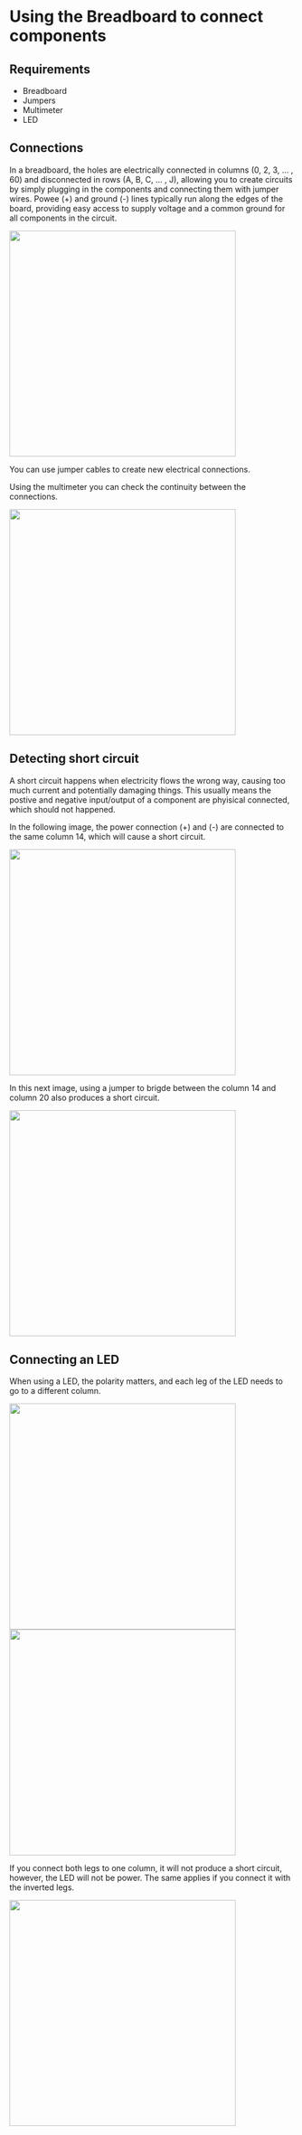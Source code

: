 # Using the Breadboard to connect components

## Requirements
- Breadboard
- Jumpers
- Multimeter
- LED

## Connections

In a breadboard, the holes are electrically connected in columns (0, 2, 3, ... , 60) and disconnected in rows (A, B, C, ... , J), allowing you to create circuits by simply plugging in the components and connecting them with jumper wires. Powee (+) and ground (-) lines typically run along the edges of the board, providing easy access to supply voltage and a common ground for all components in the circuit.

  <img src="https://github.com/estape11/arduino-workshop/blob/main/2-using-components/breadboard/assets/breadboard_test_2.jpeg?raw=true" width="400">

You can use jumper cables to create new electrical connections.

Using the multimeter you can check the continuity between the connections.

  <img src="https://github.com/estape11/arduino-workshop/blob/main/2-using-components/breadboard/assets/breadboard_test.jpeg?raw=true" width="400">

## Detecting short circuit

A short circuit happens when electricity flows the wrong way, causing too much current and potentially damaging things. This usually means the postive and negative input/output of a component are phyisical connected, which should not happened.

In the following image, the power connection (+) and (-) are connected to the same column 14, which will cause a short circuit.

  <img src="https://github.com/estape11/arduino-workshop/blob/main/2-using-components/breadboard/assets/short_circuit_2.jpeg?raw=true" width="400">

In this next image, using a jumper to brigde between the column 14 and column 20 also produces a short circuit.

  <img src="https://github.com/estape11/arduino-workshop/blob/main/2-using-components/breadboard/assets/short_circuit.jpeg?raw=true" width="400">


## Connecting an LED
When using a LED, the polarity matters, and each leg of the LED needs to go to a different column. 

  <img src="https://github.com/estape11/arduino-workshop/blob/main/2-using-components/breadboard/assets/connect_led.jpeg?raw=true" width="400">

  <img src="https://github.com/estape11/arduino-workshop/blob/main/2-using-components/breadboard/assets/connect_led_2.jpeg?raw=true" width="400">

If you connect both legs to one column, it will not produce a short circuit, however, the LED will not be power. The same applies if you connect it with the inverted legs.

  <img src="https://github.com/estape11/arduino-workshop/blob/main/2-using-components/breadboard/assets/connect_led_3.jpeg?raw=true" width="400">